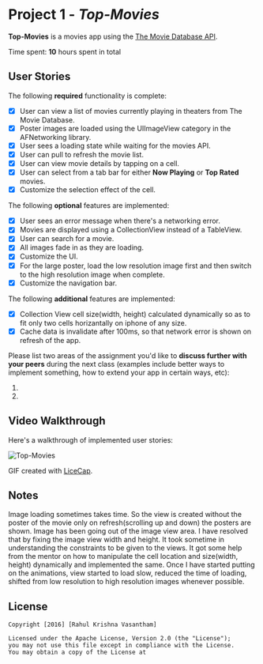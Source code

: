 # Project 1 - *Top-Movies*

**Top-Movies** is a movies app using the [The Movie Database API](http://docs.themoviedb.apiary.io/#).

Time spent: **10** hours spent in total

## User Stories

The following **required** functionality is complete:

- [X] User can view a list of movies currently playing in theaters from The Movie Database.
- [X] Poster images are loaded using the UIImageView category in the AFNetworking library.
- [X] User sees a loading state while waiting for the movies API.
- [X] User can pull to refresh the movie list.
- [X] User can view movie details by tapping on a cell.
- [X] User can select from a tab bar for either **Now Playing** or **Top Rated** movies.
- [X] Customize the selection effect of the cell. 

The following **optional** features are implemented:
- [X] User sees an error message when there's a networking error.
- [X] Movies are displayed using a CollectionView instead of a TableView.
- [X] User can search for a movie.
- [X] All images fade in as they are loading.
- [X] Customize the UI.
- [X] For the large poster, load the low resolution image first and then switch to the high resolution image when complete.
- [X] Customize the navigation bar.

The following **additional** features are implemented:
- [X] Collection View cell size(width, height) calculated dynamically so as to fit only two cells horizantally on iphone of any size.
- [X] Cache data is invalidate after 100ms, so that network error is shown on refresh of the app.

Please list two areas of the assignment you'd like to **discuss further with your peers** during the next class (examples include better ways to implement something, how to extend your app in certain ways, etc):

1. 
2.

## Video Walkthrough 

Here's a walkthrough of implemented user stories:

<img src='http://i.imgur.com/ITzJvIc.gif' title='Video Walkthrough' width='' alt='Top-Movies' />

GIF created with [LiceCap](http://www.cockos.com/licecap/).

## Notes

Image loading sometimes takes time. So the view is created without the poster of the movie only on refresh(scrolling up and down) the posters are shown.
Image has been going out of the image view area. I have resolved that by fixing the image view width and height.
It took sometime in understanding the constraints to be given to the views.
It got some help from the mentor on how to manipulate the cell location and size(width, height) dynamically and implemented the same.
Once I have started putting on the animations, view started to load slow, reduced the time of loading, shifted from low resolution to high resolution images whenever possible.

## License

    Copyright [2016] [Rahul Krishna Vasantham]

    Licensed under the Apache License, Version 2.0 (the "License");
    you may not use this file except in compliance with the License.
    You may obtain a copy of the License at